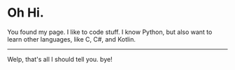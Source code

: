 # Oh Hi.

You found my page. I like to code stuff. I know Python, but also want to learn other languages, like C, C#, and Kotlin.

___

Welp, that's all I should tell you. bye!
